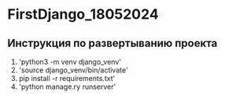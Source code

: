 # FirstDjango_18052024

## Инструкция по развертыванию проекта
1. 'python3 -m venv django_venv'
2. 'source django_venv/bin/activate'
3. pip install -r requirements.txt'
4. 'python manage.ry runserver'
